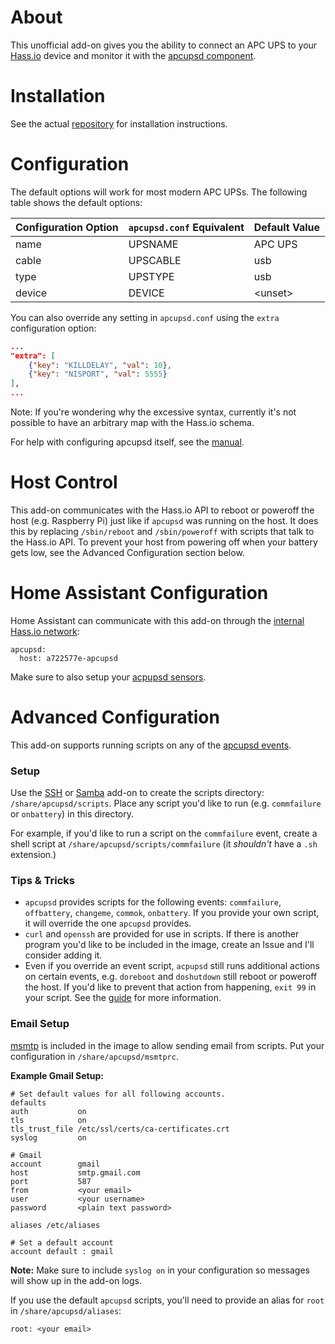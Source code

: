 # About

This unofficial add-on gives you the ability to connect an APC UPS to your [Hass.io](https://home-assistant.io/hassio/) device and monitor it with the [apcupsd component](https://home-assistant.io/components/apcupsd/).

# Installation

See the actual [repository](https://github.com/korylprince/hassio-apcupsd/) for installation instructions.

# Configuration

The default options will work for most modern APC UPSs. The following table shows the default options:

Configuration Option | `apcupsd.conf` Equivalent | Default Value
---------------------|---------------------------|--------------
name | UPSNAME | APC UPS
cable | UPSCABLE | usb
type | UPSTYPE | usb
device | DEVICE | \<unset\>

You can also override any setting in `apcupsd.conf` using the `extra` configuration option:

```json
...
"extra": [
    {"key": "KILLDELAY", "val": 10},
    {"key": "NISPORT", "val": 5555}
],
...
```

Note: If you're wondering why the excessive syntax, currently it's not possible to have an arbitrary map with the Hass.io schema.

For help with configuring apcupsd itself, see the [manual](http://www.apcupsd.com/manual/manual.html).

# Host Control

This add-on communicates with the Hass.io API to reboot or poweroff the host (e.g. Raspberry Pi) just like if `apcupsd` was running on the host. It does this by replacing `/sbin/reboot` and `/sbin/poweroff` with scripts that talk to the Hass.io API. To prevent your host from powering off when your battery gets low, see the Advanced Configuration section below.

# Home Assistant Configuration

Home Assistant can communicate with this add-on through the [internal Hass.io network](https://home-assistant.io/developers/hassio/addon_communication/):

```
apcupsd:
  host: a722577e-apcupsd
```

Make sure to also setup your [acpupsd sensors](https://home-assistant.io/components/sensor.apcupsd/).

# Advanced Configuration

This add-on supports running scripts on any of the [apcupsd events](http://www.apcupsd.com/manual/manual.html#customizing-event-handling).

### Setup

Use the [SSH](https://home-assistant.io/addons/ssh/) or [Samba](https://home-assistant.io/addons/samba/) add-on to create the scripts directory: `/share/apcupsd/scripts`. Place any script you'd like to run (e.g. `commfailure` or `onbattery`) in this directory.

For example, if you'd like to run a script on the `commfailure` event, create a shell script at `/share/apcupsd/scripts/commfailure` (it *shouldn't* have a `.sh` extension.)

### Tips & Tricks

* `apcupsd` provides scripts for the following events: `commfailure`, `offbattery`, `changeme`, `commok`, `onbattery`. If you provide your own script, it will override the one `apcupsd` provides.
* `curl` and `openssh` are provided for use in scripts. If there is another program you'd like to be included in the image, create an Issue and I'll consider adding it.
* Even if you override an event script, `acpupsd` still runs additional actions on certain events, e.g. `doreboot` and `doshutdown` still reboot or poweroff the host. If you'd like to prevent that action from happening, `exit 99` in your script. See the [guide](http://www.apcupsd.com/manual/manual.html#customizing-event-handling) for more information.

### Email Setup

[msmtp](http://msmtp.sourceforge.net/doc/msmtp.html) is included in the image to allow sending email from scripts. Put your configuration in `/share/apcupsd/msmtprc`. 

**Example Gmail Setup:**

```
# Set default values for all following accounts.
defaults
auth           on
tls            on
tls_trust_file /etc/ssl/certs/ca-certificates.crt
syslog         on

# Gmail
account        gmail
host           smtp.gmail.com
port           587
from           <your email>
user           <your username>
password       <plain text password>

aliases /etc/aliases

# Set a default account
account default : gmail
```

**Note:** Make sure to include `syslog on` in your configuration so messages will show up in the add-on logs.

If you use the default `apcupsd` scripts, you'll need to provide an alias for `root` in `/share/apcupsd/aliases`:

```
root: <your email>
```
